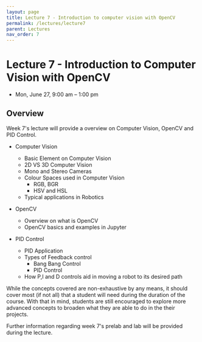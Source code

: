 ```yaml
---
layout: page
title: Lecture 7 - Introduction to computer vision with OpenCV
permalink: /lectures/lecture7
parent: Lectures
nav_order: 7
---
```


# **Lecture 7 - Introduction to Computer Vision with OpenCV**

- Mon, June 27, 9:00 am – 1:00 pm

## **Overview**

Week 7's lecture will provide a overview on Computer Vision, OpenCV and PID Control.

- Computer Vision
  - Basic Element on Computer Vision
  - 2D VS 3D Computer Vision
  - Mono and Stereo Cameras
  - Colour Spaces used in Computer Vision
    - RGB, BGR
    - HSV and HSL
  - Typical applications in Robotics

- OpenCV
  - Overview on what is OpenCV
  - OpenCV basics and examples in Jupyter

- PID Control
  - PID Application
  - Types of Feedback control
    - Bang Bang Control
    - PID Control
  - How P,I and D controls aid in moving a robot to its desired path



While the concepts covered are non-exhaustive by any means, it should cover most (if not all) that a student will need during the duration of the course. With that in mind, students are still encouraged to explore more advanced concepts to broaden what they are able to do in the their projects.

Further information regarding week 7's prelab and lab will be provided during the lecture.

<!-- ## **Lecture resources**
* Slides: [pdf]({{ site.baseurl }}) -->
